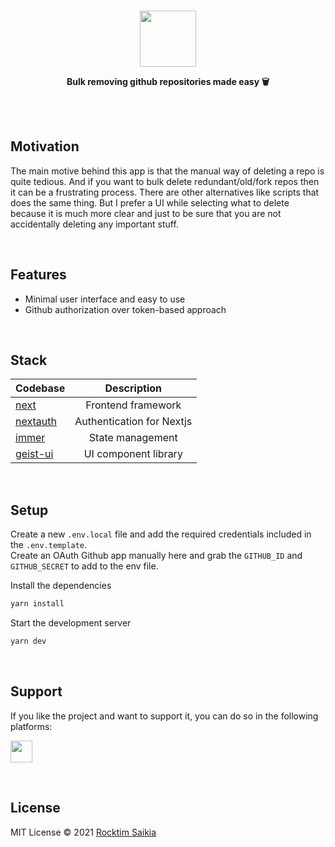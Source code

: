 <br/>
<a href="https://binhub.vercel.app/">
  <p align="center">
      <img height=90 src="https://user-images.githubusercontent.com/33410545/118024876-d1140980-b37c-11eb-8fe4-481144756b0f.png">
    </p>
</a>
<p align="center"><strong>Bulk removing github repositories made easy 🗑️</strong></p>

<br/>


<br/>

## Motivation

The main motive behind this app is that the manual way of deleting a repo is quite tedious. And if you want to bulk delete redundant/old/fork repos then it can be a frustrating process. There are other alternatives like scripts that does the same thing. But I prefer a UI while selecting what to delete because it is much more clear and just to be sure that you are not accidentally deleting any important stuff.

<br/>

## Features

- Minimal user interface and easy to use
- Github authorization over token-based approach

<br/>

## Stack

| Codebase                                  |           Description            |
| :---------------------------------------- | :------------------------------: |
| [next](https://nextjs.org/)               |        Frontend framework        |
| [nextauth](https://next-auth.js.org/)     |    Authentication for Nextjs     |
| [immer](https://immerjs.github.io/immer/) |         State management         |
| [geist-ui](https://react.geist-ui.dev/)   | UI component library             |

<br/>

## Setup

Create a new `.env.local` file and add the required credentials included in the `.env.template`. \
Create an OAuth Github app manually here and grab the `GITHUB_ID` and `GITHUB_SECRET` to add to the env file.

Install the dependencies

```bash
yarn install
```

Start the development server

```bash
yarn dev
```

<br/>

## Support

If you like the project and want to support it, you can do so in the following platforms: <br/>

<a href="https://www.buymeacoffee.com/rocktimcodes"><img src="https://www.buymeacoffee.com/assets/img/guidelines/download-assets-sm-1.svg" height="35px"/></a>

<br/>

## License

MIT License © 2021 [Rocktim Saikia](https://github.com/rocktimsaikia)
